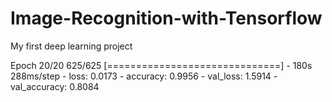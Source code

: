 # Image-Recognition-with-Tensorflow
My first deep learning project

Epoch 20/20
625/625 [==============================] - 180s 288ms/step - loss: 0.0173 - accuracy: 0.9956 - val_loss: 1.5914 - val_accuracy: 0.8084
